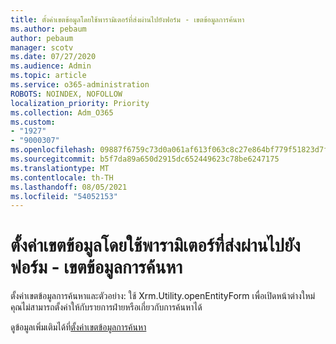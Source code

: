 ```yaml
---
title: ตั้งค่าเขตข้อมูลโดยใช้พารามิเตอร์ที่ส่งผ่านไปยังฟอร์ม - เขตข้อมูลการค้นหา
ms.author: pebaum
author: pebaum
manager: scotv
ms.date: 07/27/2020
ms.audience: Admin
ms.topic: article
ms.service: o365-administration
ROBOTS: NOINDEX, NOFOLLOW
localization_priority: Priority
ms.collection: Adm_O365
ms.custom:
- "1927"
- "9000307"
ms.openlocfilehash: 09887f6759c73d0a061af613f063c8c27e864bf779f51823d7f5a939ea3badad
ms.sourcegitcommit: b5f7da89a650d2915dc652449623c78be6247175
ms.translationtype: MT
ms.contentlocale: th-TH
ms.lasthandoff: 08/05/2021
ms.locfileid: "54052153"
---
```

# <a name="set-field-values-using-parameters-passed-to-a-form---lookup-fields"></a>ตั้งค่าเขตข้อมูลโดยใช้พารามิเตอร์ที่ส่งผ่านไปยังฟอร์ม - เขตข้อมูลการค้นหา

ตั้งค่าเขตข้อมูลการค้นหาและตัวอย่าง: ใช้ Xrm.Utility.openEntityForm เพื่อเปิดหน้าต่างใหม่ คุณไม่สามารถตั้งค่าให้กับรายการฝ่ายหรือเกี่ยวกับการค้นหาได้

ดูข้อมูลเพิ่มเติมได้ที่[ตั้งค่าเขตข้อมูลการค้นหา](https://docs.microsoft.com/previous-versions/dynamicscrm-2016/developers-guide/gg334375(v=crm.8)#set-values-for-lookup-fields)